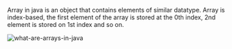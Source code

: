 Array in java is an object that contains elements of similar datatype.
Array is index-based, the first element of the array is stored at the 0th index, 2nd element is stored on 1st index and so on.




![what-are-arrays-in-java](https://github.com/akshayaachu5169/Java_ArrayTest/assets/112376913/5c150a8b-1354-421c-9634-66de5077656e)
